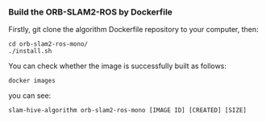 ### Build the ORB-SLAM2-ROS by Dockerfile
Firstly, git clone the algorithm Dockerfile repository to your computer, then:
```
cd orb-slam2-ros-mono/
./install.sh
```
You can check whether the image is successfully built as follows:
```
docker images
```
you can see:
```
slam-hive-algorithm orb-slam2-ros-mono [IMAGE ID] [CREATED] [SIZE]
```

